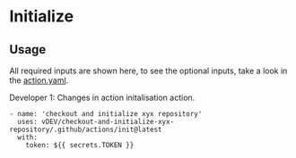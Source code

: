 # Initialize

## Usage

All required inputs are shown here, to see the optional inputs, take a look in the [action.yaml](./action.yaml).

Developer 1: Changes in action initalisation action.

```
- name: 'checkout and initialize xyx repository'
  uses: vDEV/checkout-and-initialize-xyx-repository/.github/actions/init@latest
  with:
    token: ${{ secrets.TOKEN }}
```